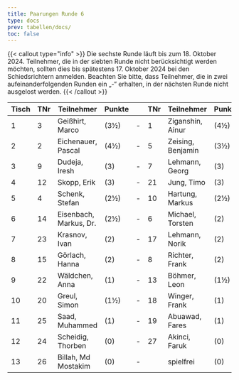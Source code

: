 ```yaml
---
title: Paarungen Runde 6
type: docs
prev: tabellen/docs/
toc: false
---
```


{{< callout type="info" >}}
Die sechste Runde läuft bis zum 18. Oktober 2024. Teilnehmer, die in der siebten Runde nicht berücksichtigt werden möchten, sollten dies bis spätestens 17. Oktober 2024 bei den Schiedsrichtern anmelden. Beachten Sie bitte, dass Teilnehmer, die in zwei aufeinanderfolgenden Runden ein „-“ erhalten, in der nächsten Runde nicht ausgelost werden.
{{< /callout >}}



| Tisch | TNr | Teilnehmer              | Punkte |   | TNr | Teilnehmer             | Punkte | Ergebnis |
|-------|-----|-------------------------|--------|---|-----|------------------------|--------|----------|
| 1     | 3   | Geißhirt, Marco          | (3½)   | - | 1   | Ziganshin, Ainur        | (4½)   | ½ - ½    |
| 2     | 2   | Eichenauer, Pascal       | (4½)   | - | 5   | Zeising, Benjamin       | (3½)   | ½ - ½    |
| 3     | 9   | Dudeja, Iresh            | (3)    | - | 7   | Lehmann, Georg          | (3)    | 1 - 0    |
| 4     | 12  | Skopp, Erik              | (3)    | - | 21  | Jung, Timo              | (3)    | ½ - ½    |
| 5     | 4   | Schenk, Stefan           | (2½)   | - | 10  | Hartung, Markus         | (2½)   | 1 - 0    |
| 6     | 14  | Eisenbach, Markus, Dr.   | (2½)   | - | 6   | Michael, Torsten        | (2)    | 1 - 0    |
| 7     | 23  | Krasnov, Ivan            | (2)    | - | 17  | Lehmann, Norik          | (2)    | - - +    |
| 8     | 15  | Görlach, Hanna           | (2)    | - | 8   | Richter, Frank          | (2)    | 1 - 0    |
| 9     | 22  | Wäldchen, Anna           | (1)    | - | 13  | Böhmer, Leon            | (1½)   | + - -    |
| 10    | 20  | Greul, Simon             | (1½)   | - | 18  | Winger, Frank           | (1)    | - - +    |
| 11    | 25  | Saad, Muhammed           | (1)    | - | 19  | Abuawad, Fares          | (1)    | 1 - 0    |
| 12    | 24  | Scheidig, Thorben        | (0)    | - | 27  | Akinci, Faruk           | (0)    | + - -    |
| 13    | 26  | Billah, Md Mostakim      | (0)    | - |      | spielfrei               | (0)    | + - -    |